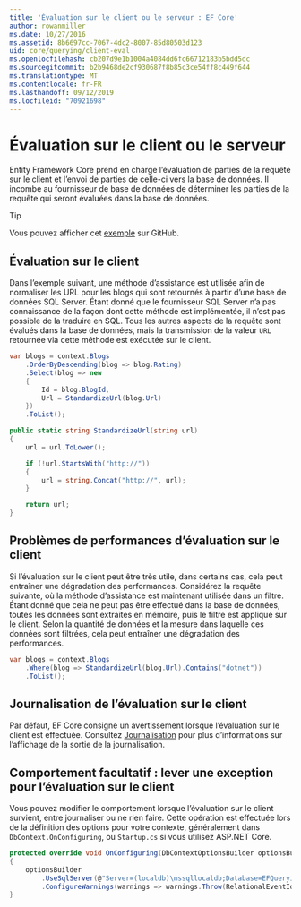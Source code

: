 ```yaml
---
title: 'Évaluation sur le client ou le serveur : EF Core'
author: rowanmiller
ms.date: 10/27/2016
ms.assetid: 8b6697cc-7067-4dc2-8007-85d80503d123
uid: core/querying/client-eval
ms.openlocfilehash: cb207d9e1b1004a4084dd6fc66712183b5bdd5dc
ms.sourcegitcommit: b2b9468de2cf930687f8b85c3ce54ff8c449f644
ms.translationtype: MT
ms.contentlocale: fr-FR
ms.lasthandoff: 09/12/2019
ms.locfileid: "70921698"
---
```

# <a name="client-vs-server-evaluation"></a>Évaluation sur le client ou le serveur

Entity Framework Core prend en charge l’évaluation de parties de la requête sur le client et l’envoi de parties de celle-ci vers la base de données. Il incombe au fournisseur de base de données de déterminer les parties de la requête qui seront évaluées dans la base de données.

> [!TIP]  
> Vous pouvez afficher cet [exemple](https://github.com/aspnet/EntityFramework.Docs/tree/master/samples/core/Querying) sur GitHub.

## <a name="client-evaluation"></a>Évaluation sur le client

Dans l’exemple suivant, une méthode d’assistance est utilisée afin de normaliser les URL pour les blogs qui sont retournés à partir d’une base de données SQL Server. Étant donné que le fournisseur SQL Server n’a pas connaissance de la façon dont cette méthode est implémentée, il n’est pas possible de la traduire en SQL. Tous les autres aspects de la requête sont évalués dans la base de données, mais la transmission de la valeur `URL` retournée via cette méthode est exécutée sur le client.

<!-- [!code-csharp[Main](samples/core/Querying/ClientEval/Sample.cs?highlight=6)] -->
``` csharp
var blogs = context.Blogs
    .OrderByDescending(blog => blog.Rating)
    .Select(blog => new
    {
        Id = blog.BlogId,
        Url = StandardizeUrl(blog.Url)
    })
    .ToList();
```

<!-- [!code-csharp[Main](samples/core/Querying/ClientEval/Sample.cs)] -->
``` csharp
public static string StandardizeUrl(string url)
{
    url = url.ToLower();

    if (!url.StartsWith("http://"))
    {
        url = string.Concat("http://", url);
    }

    return url;
}
```

## <a name="client-evaluation-performance-issues"></a>Problèmes de performances d’évaluation sur le client

Si l’évaluation sur le client peut être très utile, dans certains cas, cela peut entraîner une dégradation des performances. Considérez la requête suivante, où la méthode d’assistance est maintenant utilisée dans un filtre. Étant donné que cela ne peut pas être effectué dans la base de données, toutes les données sont extraites en mémoire, puis le filtre est appliqué sur le client. Selon la quantité de données et la mesure dans laquelle ces données sont filtrées, cela peut entraîner une dégradation des performances.

<!-- [!code-csharp[Main](samples/core/Querying/ClientEval/Sample.cs)] -->
``` csharp
var blogs = context.Blogs
    .Where(blog => StandardizeUrl(blog.Url).Contains("dotnet"))
    .ToList();
```

## <a name="client-evaluation-logging"></a>Journalisation de l’évaluation sur le client

Par défaut, EF Core consigne un avertissement lorsque l’évaluation sur le client est effectuée. Consultez [Journalisation](../miscellaneous/logging.md) pour plus d’informations sur l’affichage de la sortie de la journalisation. 

## <a name="optional-behavior-throw-an-exception-for-client-evaluation"></a>Comportement facultatif : lever une exception pour l’évaluation sur le client

Vous pouvez modifier le comportement lorsque l’évaluation sur le client survient, entre journaliser ou ne rien faire. Cette opération est effectuée lors de la définition des options pour votre contexte, généralement dans `DbContext.OnConfiguring`, ou `Startup.cs` si vous utilisez ASP.NET Core.

<!-- [!code-csharp[Main](samples/core/Querying/ClientEval/ThrowOnClientEval/BloggingContext.cs?highlight=5)] -->
``` csharp
protected override void OnConfiguring(DbContextOptionsBuilder optionsBuilder)
{
    optionsBuilder
        .UseSqlServer(@"Server=(localdb)\mssqllocaldb;Database=EFQuerying;Trusted_Connection=True;")
        .ConfigureWarnings(warnings => warnings.Throw(RelationalEventId.QueryClientEvaluationWarning));
}
```
